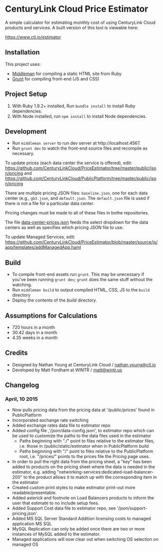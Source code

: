# CenturyLink Cloud Price Estimator

A simple calculator for estimating monthly cost of using CenturyLink Cloud products and services.
A built version of this tool is viewable here:

https://www.ctl.io/estimator

## Installation

This project uses:

- [Middleman](http://middlemanapp.com/) for compiling a static HTML site from Ruby
- [Grunt](http://gruntjs.com/) for compiling front-end (JS and CSS)

## Project Setup

1. With Ruby 1.9.2+ installed, Run `bundle install` to install Ruby dependencies.
2. With Node installed, run `npm install` to install Node dependencies.

## Development

- Run `middleman server` to run dev server at http://localhost:4567.
- Run `grunt dev` to watch the front-end source files and recompile as necessary.

To update prices (each data center the service is offered), edit:
https://github.com/CenturyLinkCloud/PriceEstimator/tree/master/public/json/pricing and https://github.com/CenturyLinkCloud/PublicPlatform/tree/master/public/json/pricing

There are multiple pricing JSON files: `baseline.json`, one for each data center (e.g., `gb3.json`, and `default.json`. The `default.json` file is used if there is not a file for a particular data center.

Pricing changes must be made to all of these files in bothe repositories.

The file [data-center-prices.json](https://github.com/CenturyLinkCloud/PriceEstimator/blob/master/public/prices/data-center-prices.json) feeds the select dropdown for the data centers as well as specifies which pricing JSON file to use.

To update Managed Services, edit: https://github.com/CenturyLinkCloud/PriceEstimator/blob/master/source/js/app/templates/addManagedApp.haml

## Build

- To compile front-end assets run `grunt`. This may be unecessary if you've been running `grunt dev`; `grunt` does the same stuff without the watching.
- Run `middleman build` to output compiled HTML, CSS, JS to the `build` directory
- Deploy the contents of the *build* directory.

## Assumptions for Calculations

- 720 hours in a month
- 30.42 days in a month
- 4.35 weeks in a month

## Credits

- Designed by Nathan Young at CenturyLink Cloud / nathan.young@ctl.io
- Developed by Matt Fordham at WINTR / matt@wintr.us

## Changelog

### April, 10 2015

- Now pulls pricing data from the pricing data at '/public/prices' found in PublicPlatform
- Incorporated exchange rate switching
- Added exchange rates data file to estimator repo
- Added config file ,'/json/data-config.json', to estimator repo which can be used to customize the paths to the data files used in the estimator
  - Paths beginning with "./" point to files relative to the estimator files, i.e. those in /public/static/estimator when in PublicPlatform build
  - Paths beginning with "/" point to files relative to the PublicPlatform root, i.e. "/prices/" points to the prices file the Pricing page uses.
- In order to pull the right data from the pricing sheet, a "key" has been added to products on the pricing sheet where the data is needed in the estimator, e.g. adding "networking-services:dedicated-load-balancer-200" to the product allows it to match up with the corresponding item in the estimator
- Created custom print styles to make estimator print-out more readable/presentable.
- Added asterick and footnote on Load Balancers products to inform the user that estimate to no include setup fees.
- Added Support Cost data file to estimator repo, see '/json/support-pricing.json'
- Added MS SQL Server Standard Addition licensing costs to managed application MS SQL
- MySQL Replication can only be added once there are two or more instances of MySQL added to the estimator.
- Managed applications will now clear out when switching OS selection on managed OS
